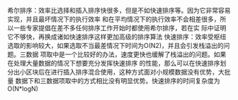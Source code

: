 希尔排序：效率比选择和插入排序快很多，但是不如快速排序等。因为它非常容易实现，并且最坏情况下的执行效率
和在平均情况下的执行效率不会相差很多，所以一些专家提倡在差不多任何排序工作开始时都使用希尔排序，若在实
际中证明它不够快，再换成诸如快速排序这样更加高级的排序算法
快速排序：效率受枢纽选取的影响较大，如果选取不当最差情况下时间为O(N2)，并且会引发栈溢出的问题。三数据
项取中是一个比较好的办法，速度更快也缓解了栈溢出的问题。如果在处理大量数据的情况下想要充分发挥快速排序
的性能，那么可以在快速排序划分出小区块后在进行插入排序混合使用，这种方式面对小规模数据没有优势，大批量
数据下和三数据项取中的方式相比没有明显优势。快速排序的时间复杂度为O(N*logN)